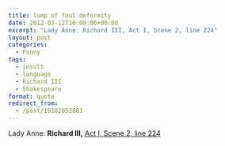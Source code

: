 ```yaml
---
title: lump of foul deformity
date: 2012-03-12T10:00:06+00:00
excerpt: "Lady Anne: Richard III, Act I, Scene 2, line 224"
layout: post
categories:
  - Funny
tags:
  - insult
  - language
  - Richard III
  - Shakespeare
format: quote
redirect_from:
  - /post/19182052881
---
```

Lady Anne: **Richard III,** [Act I, Scene 2, line 224](http://www.opensourceshakespeare.org/views/plays/play_view.php?WorkID=richard3&Act=1&Scene=2&Scope=scene&LineHighlight=224#224)